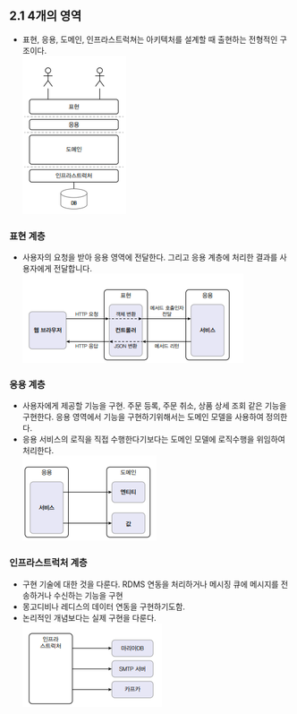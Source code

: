 ## 2.1 4개의 영역
- 표현, 응용, 도메인, 인프라스트럭쳐는 아키텍처를 설계할 때 출현하는 전형적인 구조이다.  
![img.png](image/img.png)

### 표현 계층
- 사용자의 요청을 받아 응용 영역에 전달한다. 그리고 응용 계층에 처리한 결과를 사용자에게 전달합니다.  
![img.png](image/controllerImage.png)

### 응용 계층
- 사용자에게 제공할 기능을 구현. 주문 등록, 주문 취소, 상품 상세 조회 같은 기능을 구현한다. 응용 영역에서 기능을 구현하기위해서는 도메인 모델을 사용하여 정의한다.
- 응용 서비스의 로직을 직접 수행한다기보다는 도메인 모델에 로직수행을 위임하여 처리한다.  
![img.png](image/serviceLayer.png)

### 인프라스트럭처 계층
- 구현 기술에 대한 것을 다룬다. RDMS 연동을 처리하거나 메시징 큐에 메시지를 전송하거나 수신하는 기능을 구현
- 몽고디비나 레디스의 데이터 연동을 구현하기도함.
- 논리적인 개념보다는 실제 구현을 다룬다.
![img.png](image/infrastructure.png)